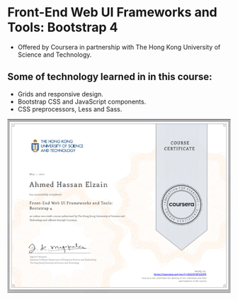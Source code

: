 # Front-End Web UI Frameworks and Tools: Bootstrap 4

- Offered by Coursera in partnership with The Hong Kong University of Science and Technology.

## Some of technology learned in in this course:

- Grids and responsive design.
- Bootstrap CSS and JavaScript components.
- CSS preprocessors, Less and Sass.

!['Front-End Web UI Frameworks and Tools: Bootstrap 4'](/certifications/Front-End-web-UI.png "Certificate")
